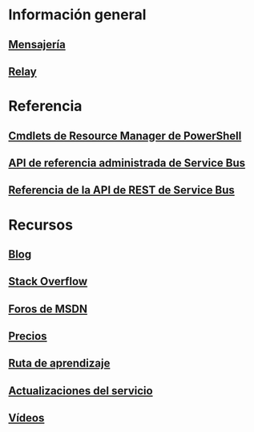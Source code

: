 # Información general
## [Mensajería](../service-bus-messaging/service-bus-queues-topics-subscriptions.md)
## [Relay](../service-bus-relay/service-bus-relay-overview.md)
# Referencia
## [Cmdlets de Resource Manager de PowerShell](/powershell/resourcemanager)
## [API de referencia administrada de Service Bus](/dotnet/api/) 
## [Referencia de la API de REST de Service Bus](/rest/api/servicebus) 
# Recursos
## [Blog](https://blogs.msdn.microsoft.com/servicebus/)
## [Stack Overflow](http://stackoverflow.com/questions/tagged/servicebus)
## [Foros de MSDN](https://social.msdn.microsoft.com/forums/en-US/home?forum=servbus)
## [Precios](https://azure.microsoft.com/pricing/details/service-bus/)
## [Ruta de aprendizaje](https://azure.microsoft.com/documentation/learning-paths/service-bus/)
## [Actualizaciones del servicio](https://azure.microsoft.com/updates/?product=service-bus)
## [Vídeos](https://azure.microsoft.com/documentation/videos/index/?services=service-bus)


<!--HONumber=Nov16_HO2-->


